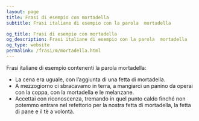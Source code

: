 ```yaml
---
layout: page
title: Frasi di esempio con mortadella 
subtitle: Frasi italiane di esempio con la parola  mortadella

og_title: Frasi di esempio con mortadella 
og_description: Frasi italiane di esempio con la parola  mortadella
og_type: website
permalink: /frasi/m/mortadella.html
---
```


Frasi italiane di esempio contenenti la parola mortadella:


- La cena era uguale, con l’aggiunta di una fetta di mortadella.
- A mezzogiorno ci sbracavamo in terra, a mangiarci un panino da operai con la coppa, con la mortadella e le melanzane.
- Accettai con riconoscenza, tremando in quel punto caldo finché non potemmo entrare nel refettorio per la nostra fetta di mortadella, la fetta di pane e il tè a volontà.
